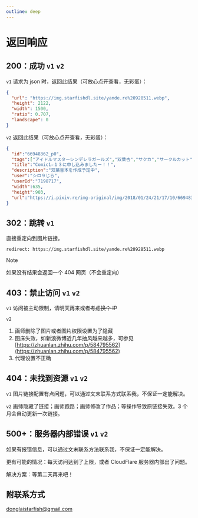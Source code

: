 ```yaml
---
outline: deep
---
```

# 返回响应

## 200：成功 `v1` `v2`

`v1` 请求为 json 时，返回此结果（可放心点开查看，无彩蛋）：

```json
{
  "url": "https://img.starfishdl.site/yande.re%20928511.webp",
  "height": 2122,
  "width": 1500,
  "ratio": 0.707,
  "landscape": 0
}
```

`v2` 返回此结果（可放心点开查看，无彩蛋）：

```json
{
  "id":"66948362_p0",
  "tags":["アイドルマスターシンデレラガールズ","双葉杏","サクカ","サークルカット","CLIPSTUDIOPAINT"],
  "title":"Comic1☆１３に申し込みましたー！！",
  "description":"双葉杏本を作成予定中",
  "user":"シロ９じら",
  "userId":"7198717",
  "width":635,
  "height":903,
  "url":"https://i.pixiv.re/img-original/img/2018/01/24/21/17/10/66948362_p0.png"
}
```

## 302：跳转 `v1`

直接重定向到图片链接。

```http
redirect: https://img.starfishdl.site/yande.re%20928511.webp
```

> [!Note]
> 如果没有结果会返回一个 404 网页（不会重定向）

## 403：禁止访问 `v1` `v2`

`v1` 访问被主动限制，请明天再来或者<s>考虑换个 IP</s>

`v2`
1. 画师删除了图片或者图片权限设置为了隐藏
2. 图床失效，如新浪微博近几年抽风越来越多，可参见 [https://zhuanlan.zhihu.com/p/584795562](https://zhuanlan.zhihu.com/p/584795562)
3. 代理设置不正确

## 404：未找到资源 `v1` `v2`

`v1` 图片链接配置有点问题，可以通过文末联系方式联系我，不保证一定能解决。

`v2` 画师隐藏了链接；画师跑路；画师修改了作品；等操作导致原链接失效。3 个月会自动更新一次链接。

## 500+：服务器内部错误 `v1` `v2`

如果有报错信息，可以通过文末联系方法联系我，不保证一定能解决。

更有可能的情况：每天访问达到了上限，或者 CloudFlare 服务器内部出了问题。

解决方案：等第二天再来吧！

## 附联系方式

<donglaistarfish@gmail.com>
